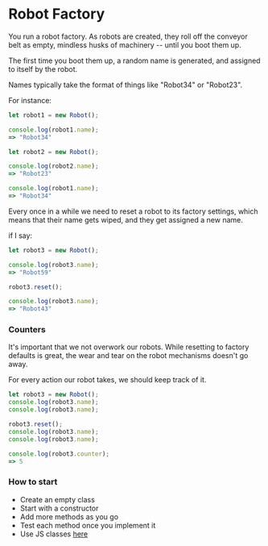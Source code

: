 # Robot Factory

You run a robot factory. As robots are created, they roll off the conveyor belt as empty, mindless husks of machinery -- until you boot them up.

The first time you boot them up, a random name is generated, and assigned to itself by the robot.

Names typically take the format of things like "Robot34" or "Robot23".

For instance:

```js
let robot1 = new Robot();

console.log(robot1.name);
=> "Robot34"

let robot2 = new Robot();

console.log(robot2.name);
=> "Robot23"

console.log(robot1.name);
=> "Robot34"
```

Every once in a while we need to reset a robot to its factory settings, which means that their name gets wiped, and they get assigned a new name. 

if I say:

```js
let robot3 = new Robot();

console.log(robot3.name);
=> "Robot59"

robot3.reset();

console.log(robot3.name);
=> "Robot43"
```

### Counters

It's important that we not overwork our robots. 
While resetting to factory defaults is great, the wear and tear on the robot mechanisms doesn't go away. 

For every action our robot takes, we should keep track of it.

```js
let robot3 = new Robot();
console.log(robot3.name);
console.log(robot3.name);

robot3.reset();
console.log(robot3.name);
console.log(robot3.name);

console.log(robot3.counter);
=> 5
```

### How to start
- Create an empty class
- Start with a constructor
- Add more methods as you go
- Test each method once you implement it
- Use JS classes [here](https://developer.mozilla.org/en-US/docs/Web/JavaScript/Reference/Classes)